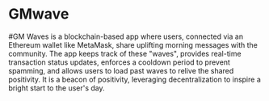 # GMwave
#GM Waves is a blockchain-based app where users, connected via an Ethereum wallet like MetaMask, share uplifting morning messages with the community. The app keeps track of these "waves", provides real-time transaction status updates, enforces a cooldown period to prevent spamming, and allows users to load past waves to relive the shared positivity. It is a beacon of positivity, leveraging decentralization to inspire a bright start to the user's day.
